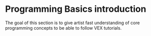 # Programming Basics introduction
The goal of this section is to give artist fast understanding of core programming concepts to be able to follow VEX tutorials.